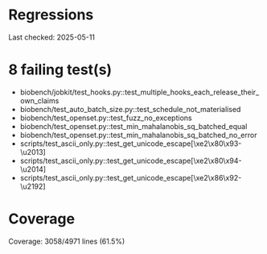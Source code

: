 # Regressions

Last checked: 2025-05-11

# 8 failing test(s)

- biobench/jobkit/test_hooks.py::test_multiple_hooks_each_release_their_own_claims
- biobench/test_auto_batch_size.py::test_schedule_not_materialised
- biobench/test_openset.py::test_fuzz_no_exceptions
- biobench/test_openset.py::test_min_mahalanobis_sq_batched_equal
- biobench/test_openset.py::test_min_mahalanobis_sq_batched_no_error
- scripts/test_ascii_only.py::test_get_unicode_escape[\xe2\x80\x93-\\u2013]
- scripts/test_ascii_only.py::test_get_unicode_escape[\xe2\x80\x94-\\u2014]
- scripts/test_ascii_only.py::test_get_unicode_escape[\xe2\x86\x92-\\u2192]
# Coverage

Coverage: 3058/4971 lines (61.5%)
